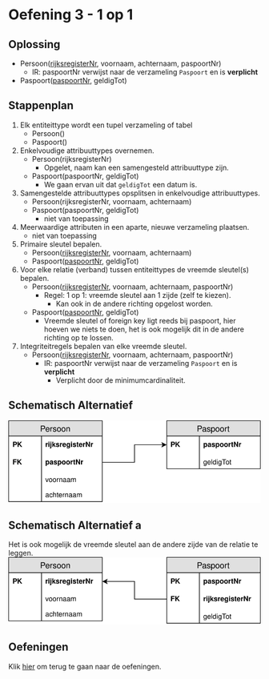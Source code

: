 # Oefening 3 - 1 op 1

## Oplossing
- Persoon(<ins>rijksregisterNr</ins>, voornaam, achternaam, paspoortNr)
    - IR: paspoortNr verwijst naar de verzameling `Paspoort` en is **verplicht**
- Paspoort(<ins>paspoortNr</ins>, geldigTot)

## Stappenplan
1. Elk entiteittype wordt een tupel verzameling of tabel ​
    - Persoon()
    - Paspoort()
2. Enkelvoudige attribuuttypes overnemen.​
    - Persoon(rijksregisterNr)
        - Opgelet, naam kan een samengesteld attribuuttype zijn.
    - Paspoort(paspoortNr, geldigTot)
        - We gaan ervan uit dat `geldigTot` een datum is.
3. Samengestelde attribuuttypes opsplitsen in enkelvoudige attribuuttypes.​
    - Persoon(rijksregisterNr, voornaam, achternaam)
    - Paspoort(paspoortNr, geldigTot)
        - niet van toepassing
4. Meerwaardige attributen in een aparte, nieuwe verzameling plaatsen.​
    - niet van toepassing
5. Primaire sleutel bepalen.​
    - Persoon(<ins>rijksregisterNr</ins>, voornaam, achternaam)
    - Paspoort(<ins>paspoortNr</ins>, geldigTot)
6. Voor elke relatie (verband) tussen entiteittypes de vreemde sleutel(s) bepalen.​
    - Persoon(<ins>rijksregisterNr</ins>, voornaam, achternaam, paspoortNr)
        - Regel: 1 op 1: vreemde sleutel aan 1 zijde (zelf te kiezen).
            - Kan ook in de andere richting opgelost worden.
    - Paspoort(<ins>paspoortNr</ins>, geldigTot)
        - Vreemde sleutel of foreign key ligt reeds bij paspoort, hier hoeven we niets te doen, het is ook mogelijk dit in de andere richting op te lossen.
7. Integriteitregels bepalen van elke vreemde sleutel.​
    - Persoon(<ins>rijksregisterNr</ins>, voornaam, achternaam, paspoortNr)
        - IR: paspoortNr verwijst naar de verzameling `Paspoort` en is **verplicht**
            - Verplicht door de minimumcardinaliteit.

## Schematisch Alternatief
<img src="./exercise-3.svg">

## Schematisch Alternatief a
Het is ook mogelijk de vreemde sleutel aan de andere zijde van de relatie te leggen.
<img src="./exercise-3a.svg">

## Oefeningen
Klik [hier](../exercises.md) om terug te gaan naar de oefeningen.
